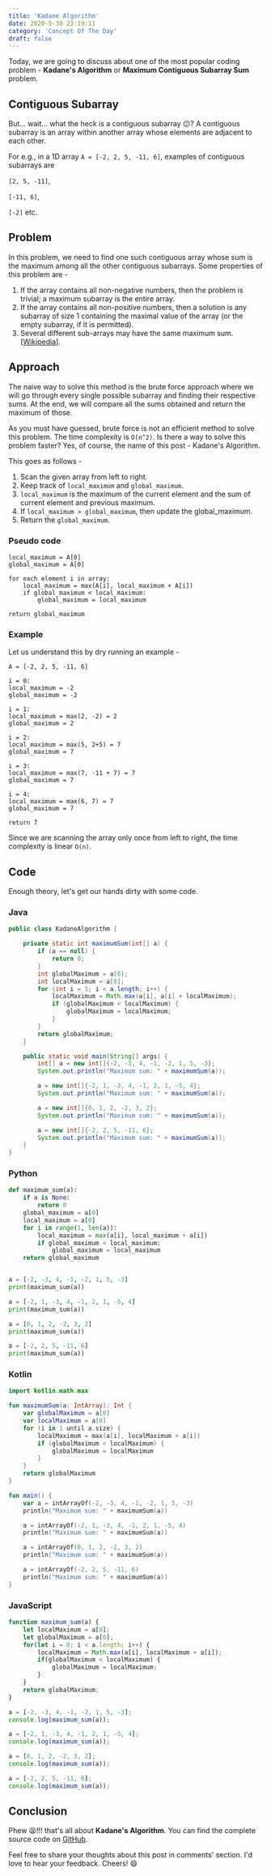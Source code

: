 ```yaml
---
title: 'Kadane Algorithm'
date: 2020-5-30 23:19:11
category: 'Concept Of The Day'
draft: false
---
```


Today, we are going to discuss about one of the most popular coding problem - **Kadane's Algorithm** or **Maximum Contiguous Subarray Sum** problem. 

## Contiguous Subarray
But... wait... what the heck is a contiguous subarray :confused:? A contiguous subarray is an array within another array whose elements are adjacent to each other.

For e.g., in a 1D array ```A = [-2, 2, 5, -11, 6]```, examples of contiguous subarrays are 

```[2, 5, -11]```, 

```[-11, 6]```, 

```[-2]``` etc.

## Problem
In this problem, we need to find one such contiguous array whose sum is the maximum among all the other contiguous subarrays. Some properties of this problem are - 

1. If the array contains all non-negative numbers, then the problem is trivial; a maximum subarray is the entire array.
2. If the array contains all non-positive numbers, then a solution is any subarray of size 1 containing the maximal value of the array (or the empty subarray, if it is permitted).
3. Several different sub-arrays may have the same maximum sum. [[Wikipedia](https://en.wikipedia.org/wiki/Maximum_subarray_problem)].

## Approach
The naive way to solve this method is the brute force approach where we will go through every single possible subarray and finding their respective sums. At the end, we will compare all the sums obtained and return the maximum of those.

As you must have guessed, brute force is not an efficient method to solve this problem. The time complexity is ```O(n^2)```. Is there a way to solve this problem faster? Yes, of course, the name of this post - Kadane's Algorithm.

This goes as follows - 
1. Scan the given array from left to right.
2. Keep track of ```local_maximum``` and ```global_maximum```.
3. ```local_maximum``` is the maximum of the current element and the sum of current element and previous maximum.
4. If ```local_maximum > global_maximum```, then update the global_maximum.
5. Return the ```global_maximum```.

### Pseudo code
```
local_maximum = A[0]
global_maximum = A[0]

for each element i in array: 
    local_maximum = max(A[i], local_maximum + A[i])
    if global_maximum < local_maximum: 
        global_maximum = local_maximum

return global_maximum
```

### Example
Let us understand this by dry running an example - 

```
A = [-2, 2, 5, -11, 6]

i = 0: 
local_maximum = -2
global_maximum = -2

i = 1: 
local_maximum = max(2, -2) = 2
global_maximum = 2

i = 2: 
local_maximum = max(5, 2+5) = 7
global_maximum = 7

i = 3: 
local_maximum = max(7, -11 + 7) = 7
global_maximum = 7

i = 4: 
local_maximum = max(6, 7) = 7
global_maximum = 7

return 7
```

Since we are scanning the array only once from left to right, the time complexity is linear ```O(n)```.

## Code

Enough theory, let's get our hands dirty with some code.

### Java 
```java
public class KadaneAlgorithm {

    private static int maximumSum(int[] a) {
        if (a == null) {
            return 0;
        }
        int globalMaximum = a[0];
        int localMaximum = a[0];
        for (int i = 1; i < a.length; i++) {
            localMaximum = Math.max(a[i], a[i] + localMaximum);
            if (globalMaximum < localMaximum) {
                globalMaximum = localMaximum;
            }
        }
        return globalMaximum;
    }

    public static void main(String[] args) {
        int[] a = new int[]{-2, -3, 4, -1, -2, 1, 5, -3};
        System.out.println("Maximum sum: " + maximumSum(a));

        a = new int[]{-2, 1, -3, 4, -1, 2, 1, -5, 4};
        System.out.println("Maximum sum: " + maximumSum(a));

        a = new int[]{0, 1, 2, -2, 3, 2};
        System.out.println("Maximum sum: " + maximumSum(a));

        a = new int[]{-2, 2, 5, -11, 6};
        System.out.println("Maximum sum: " + maximumSum(a));
    }
}
```

### Python
```python
def maximum_sum(a):
    if a is None:
        return 0
    global_maximum = a[0]
    local_maximum = a[0]
    for i in range(1, len(a)):
        local_maximum = max(a[i], local_maximum + a[i])
        if global_maximum < local_maximum:
            global_maximum = local_maximum
    return global_maximum


a = [-2, -3, 4, -1, -2, 1, 5, -3]
print(maximum_sum(a))

a = [-2, 1, -3, 4, -1, 2, 1, -5, 4]
print(maximum_sum(a))

a = [0, 1, 2, -2, 3, 2]
print(maximum_sum(a))

a = [-2, 2, 5, -11, 6]
print(maximum_sum(a))

```

### Kotlin
```kotlin
import kotlin.math.max

fun maximumSum(a: IntArray): Int {
    var globalMaximum = a[0]
    var localMaximum = a[0]
    for (i in 1 until a.size) {
        localMaximum = max(a[i], localMaximum + a[i])
        if (globalMaximum < localMaximum) {
            globalMaximum = localMaximum
        }
    }
    return globalMaximum
}

fun main() {
    var a = intArrayOf(-2, -3, 4, -1, -2, 1, 5, -3)
    println("Maximum sum: " + maximumSum(a))

    a = intArrayOf(-2, 1, -3, 4, -1, 2, 1, -5, 4)
    println("Maximum sum: " + maximumSum(a))

    a = intArrayOf(0, 1, 2, -2, 3, 2)
    println("Maximum sum: " + maximumSum(a))

    a = intArrayOf(-2, 2, 5, -11, 6)
    println("Maximum sum: " + maximumSum(a))
}
```

### JavaScript
```javascript
function maximum_sum(a) {
    let localMaximum = a[0];
    let globalMaximum = a[0];
    for(let i = 0; i < a.length; i++) {
        localMaximum = Math.max(a[i], localMaximum + a[i]);
        if(globalMaximum < localMaximum) {
            globalMaximum = localMaximum;
        }
    }
    return globalMaximum;
}

a = [-2, -3, 4, -1, -2, 1, 5, -3];
console.log(maximum_sum(a));

a = [-2, 1, -3, 4, -1, 2, 1, -5, 4];
console.log(maximum_sum(a));

a = [0, 1, 2, -2, 3, 2];
console.log(maximum_sum(a));

a = [-2, 2, 5, -11, 6];
console.log(maximum_sum(a));
```


## Conclusion
Phew :tired_face:!!! that's all about **Kadane's Algorithm**. You can find the complete source code on [GitHub](https://github.com/ani03sha/ConceptOfTheDay). 

Feel free to share your thoughts about this post in comments' section. I'd love to hear your feedback. Cheers! 😄